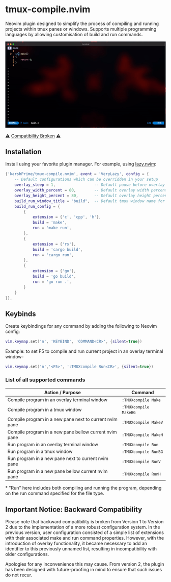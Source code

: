 # tmux-compile.nvim

Neovim plugin designed to simplify the process of compiling and running projects
within tmux panes or windows. Supports multiple programming languages by
allowing customisation of build and run commands.

![preview](.media/screenshot.gif)

⚠️ [Compatibility Broken](#important-notice-backward-compatibility) ⚠️

## Installation

Install using your favorite plugin manager. For example, using
[lazy.nvim](https://github.com/folke/lazy.nvim):
```lua
{'karshPrime/tmux-compile.nvim', event = 'VeryLazy', config = {
    -- Default configurations which can be overridden in your setup
    overlay_sleep = 1,                 -- Default pause before overlay autocloses
    overlay_width_percent = 80,        -- Default overlay width percentage
    overlay_height_percent = 80,       -- Default overlay height percentage
    build_run_window_title = "build",  -- Default tmux window name for build/run
    build_run_config = {
        {
            extension = {'c', 'cpp', 'h'},
            build = 'make',
            run = 'make run',
        },
        {
            extension = {'rs'},
            build = 'cargo build',
            run = 'cargo run',
        },
        {
            extension = {'go'},
            build = 'go build',
            run = 'go run .',
        }
    }
}},
```

## Keybinds

Create keybindings for any command by adding the following to Neovim config:

```lua
vim.keymap.set('n', 'KEYBIND', 'COMMAND<CR>', {silent=true})
```
Example: to set F5 to compile and run current project in an overlay terminal
window-
```lua
vim.keymap.set('n','<F5>', ':TMUXcompile Run<CR>', {silent=true})
```

### List of all supported commands

| Action / Purpose                                        | Command               |
|---------------------------------------------------------|-----------------------|
| Compile program in an overlay terminal window           | `:TMUXcompile Make`   |
| Compile program in a tmux window                        | `:TMUXcompile MakeBG` |
| Compile program in a new pane next to current nvim pane | `:TMUXcompile MakeV`  |
| Compile program in a new pane bellow current nvim pane  | `:TMUXcompile MakeH`  |
| Run program in an overlay terminal window               | `:TMUXcompile Run`    |
| Run program in a tmux window                            | `:TMUXcompile RunBG`  |
| Run program in a new pane next to current nvim pane     | `:TMUXcompile RunV`   |
| Run program in a new pane bellow current nvim pane      | `:TMUXcompile RunH`   |

\* "Run" here includes both compiling and running the program, depending on the
run command specified for the file type.


## Important Notice: Backward Compatibility
Please note that backward compatibility is broken from Version 1 to Version 2
due to the implementation of a more robust configuration system. In the previous
version, user configuration consisted of a simple list of extensions with their
associated make and run command properties. However, with the introduction of
overlay functionality, it became necessary to add an identifier to this
previously unnamed list, resulting in incompatibility with older configurations.

Apologies for any inconvenience this may cause. From version 2, the plugin has been
designed with future-proofing in mind to ensure that such issues do not recur.

